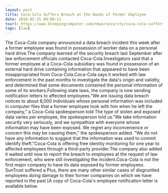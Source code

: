 ```yaml
---
layout: post
title: Coca-Cola Suffers Breach at the Hands of Former Employee
date: 2018-05-25 00:00:11
tourl: https://www.bleepingcomputer.com/news/security/coca-cola-suffers-breach-at-the-hands-of-former-employee/
tags: [law]
---
```

The Coca-Cola company announced a data breach incident this week after a former employee was found in possession of worker data on a personal hard drive.The company learned of the security breach last September after law enforcement officials contacted Coca-Cola.Investigators said that a former employee at a Coca-Cola subsidiary was found in possession of an external hard drive containing information that appeared to have been misappropriated from Coca-Cola.Coca-Cola says it worked with law enforcement in the past months to investigate the data's origin and validity, and determined that some documents contained the personal information of some of its workers.Following state laws, the company is now sending notification letters to affected employees."We are issuing data breach notices to about 8,000 individuals whose personal information was included in computer files that a former employee took with him when he left the company," a Coca-Cola spokesperson told The type of stolen and exposed data varies per employee, the spokesperson told us."We take information security very seriously, and we sympathize with everyone whose information may have been exposed. We regret any inconvenience or concern this may be causing them," the spokesperson added. "We do not have any information to suggest that the information was used to commit identify theft."Coca-Cola is offering free identity monitoring for one year to affected employees through a third-party provider.The company also added it waited until now to report the breach to employees at the request of law enforcement, who were still investigating the incident.Coca-Cola is not the first major company to have its data exposed by former employees. SunTrust suffered a Plus, there are many other similar cases of disgruntled employees doing damage to their former companies on which we have reported in the past [A copy of Coca-Cola's employee notification letter is available below.